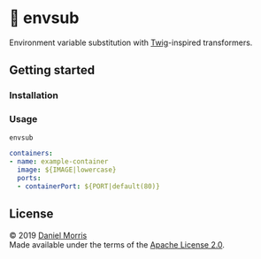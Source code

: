 # 🌳 envsub

Environment variable substitution with [Twig]-inspired transformers.

## Getting started

### Installation

### Usage

```bash
envsub
```

```yaml
containers:
- name: example-container
  image: ${IMAGE|lowercase}
  ports:
  - containerPort: ${PORT|default(80)}
```

## License

© 2019 [Daniel Morris](https://unfun.co)  
Made available under the terms of the [Apache License 2.0](LICENSE.md).

[Twig]: https://twig.symfony.com
[gettext]: https://www.gnu.org/software/gettext/
